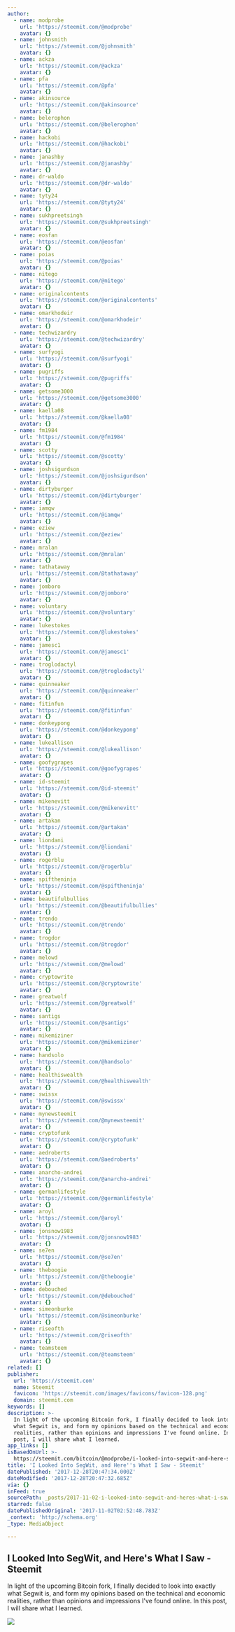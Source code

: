 ```yaml
---
author:
  - name: modprobe
    url: 'https://steemit.com/@modprobe'
    avatar: {}
  - name: johnsmith
    url: 'https://steemit.com/@johnsmith'
    avatar: {}
  - name: ackza
    url: 'https://steemit.com/@ackza'
    avatar: {}
  - name: pfa
    url: 'https://steemit.com/@pfa'
    avatar: {}
  - name: akinsource
    url: 'https://steemit.com/@akinsource'
    avatar: {}
  - name: belerophon
    url: 'https://steemit.com/@belerophon'
    avatar: {}
  - name: hackobi
    url: 'https://steemit.com/@hackobi'
    avatar: {}
  - name: janashby
    url: 'https://steemit.com/@janashby'
    avatar: {}
  - name: dr-waldo
    url: 'https://steemit.com/@dr-waldo'
    avatar: {}
  - name: tyty24
    url: 'https://steemit.com/@tyty24'
    avatar: {}
  - name: sukhpreetsingh
    url: 'https://steemit.com/@sukhpreetsingh'
    avatar: {}
  - name: eosfan
    url: 'https://steemit.com/@eosfan'
    avatar: {}
  - name: poias
    url: 'https://steemit.com/@poias'
    avatar: {}
  - name: nitego
    url: 'https://steemit.com/@nitego'
    avatar: {}
  - name: originalcontents
    url: 'https://steemit.com/@originalcontents'
    avatar: {}
  - name: omarkhodeir
    url: 'https://steemit.com/@omarkhodeir'
    avatar: {}
  - name: techwizardry
    url: 'https://steemit.com/@techwizardry'
    avatar: {}
  - name: surfyogi
    url: 'https://steemit.com/@surfyogi'
    avatar: {}
  - name: pugriffs
    url: 'https://steemit.com/@pugriffs'
    avatar: {}
  - name: getsome3000
    url: 'https://steemit.com/@getsome3000'
    avatar: {}
  - name: kaella08
    url: 'https://steemit.com/@kaella08'
    avatar: {}
  - name: fm1984
    url: 'https://steemit.com/@fm1984'
    avatar: {}
  - name: scotty
    url: 'https://steemit.com/@scotty'
    avatar: {}
  - name: joshsigurdson
    url: 'https://steemit.com/@joshsigurdson'
    avatar: {}
  - name: dirtyburger
    url: 'https://steemit.com/@dirtyburger'
    avatar: {}
  - name: iamqw
    url: 'https://steemit.com/@iamqw'
    avatar: {}
  - name: eziew
    url: 'https://steemit.com/@eziew'
    avatar: {}
  - name: mralan
    url: 'https://steemit.com/@mralan'
    avatar: {}
  - name: tathataway
    url: 'https://steemit.com/@tathataway'
    avatar: {}
  - name: jomboro
    url: 'https://steemit.com/@jomboro'
    avatar: {}
  - name: voluntary
    url: 'https://steemit.com/@voluntary'
    avatar: {}
  - name: lukestokes
    url: 'https://steemit.com/@lukestokes'
    avatar: {}
  - name: jamesc1
    url: 'https://steemit.com/@jamesc1'
    avatar: {}
  - name: troglodactyl
    url: 'https://steemit.com/@troglodactyl'
    avatar: {}
  - name: quinneaker
    url: 'https://steemit.com/@quinneaker'
    avatar: {}
  - name: fitinfun
    url: 'https://steemit.com/@fitinfun'
    avatar: {}
  - name: donkeypong
    url: 'https://steemit.com/@donkeypong'
    avatar: {}
  - name: lukeallison
    url: 'https://steemit.com/@lukeallison'
    avatar: {}
  - name: goofygrapes
    url: 'https://steemit.com/@goofygrapes'
    avatar: {}
  - name: id-steemit
    url: 'https://steemit.com/@id-steemit'
    avatar: {}
  - name: mikenevitt
    url: 'https://steemit.com/@mikenevitt'
    avatar: {}
  - name: artakan
    url: 'https://steemit.com/@artakan'
    avatar: {}
  - name: liondani
    url: 'https://steemit.com/@liondani'
    avatar: {}
  - name: rogerblu
    url: 'https://steemit.com/@rogerblu'
    avatar: {}
  - name: spiftheninja
    url: 'https://steemit.com/@spiftheninja'
    avatar: {}
  - name: beautifulbullies
    url: 'https://steemit.com/@beautifulbullies'
    avatar: {}
  - name: trendo
    url: 'https://steemit.com/@trendo'
    avatar: {}
  - name: trogdor
    url: 'https://steemit.com/@trogdor'
    avatar: {}
  - name: melowd
    url: 'https://steemit.com/@melowd'
    avatar: {}
  - name: cryptowrite
    url: 'https://steemit.com/@cryptowrite'
    avatar: {}
  - name: greatwolf
    url: 'https://steemit.com/@greatwolf'
    avatar: {}
  - name: santigs
    url: 'https://steemit.com/@santigs'
    avatar: {}
  - name: mikemiziner
    url: 'https://steemit.com/@mikemiziner'
    avatar: {}
  - name: handsolo
    url: 'https://steemit.com/@handsolo'
    avatar: {}
  - name: healthiswealth
    url: 'https://steemit.com/@healthiswealth'
    avatar: {}
  - name: swissx
    url: 'https://steemit.com/@swissx'
    avatar: {}
  - name: mynewsteemit
    url: 'https://steemit.com/@mynewsteemit'
    avatar: {}
  - name: cryptofunk
    url: 'https://steemit.com/@cryptofunk'
    avatar: {}
  - name: aedroberts
    url: 'https://steemit.com/@aedroberts'
    avatar: {}
  - name: anarcho-andrei
    url: 'https://steemit.com/@anarcho-andrei'
    avatar: {}
  - name: germanlifestyle
    url: 'https://steemit.com/@germanlifestyle'
    avatar: {}
  - name: aroyl
    url: 'https://steemit.com/@aroyl'
    avatar: {}
  - name: jonsnow1983
    url: 'https://steemit.com/@jonsnow1983'
    avatar: {}
  - name: se7en
    url: 'https://steemit.com/@se7en'
    avatar: {}
  - name: theboogie
    url: 'https://steemit.com/@theboogie'
    avatar: {}
  - name: debouched
    url: 'https://steemit.com/@debouched'
    avatar: {}
  - name: simeonburke
    url: 'https://steemit.com/@simeonburke'
    avatar: {}
  - name: riseofth
    url: 'https://steemit.com/@riseofth'
    avatar: {}
  - name: teamsteem
    url: 'https://steemit.com/@teamsteem'
    avatar: {}
related: []
publisher:
  url: 'https://steemit.com'
  name: Steemit
  favicon: 'https://steemit.com/images/favicons/favicon-128.png'
  domain: steemit.com
keywords: []
description: >-
  In light of the upcoming Bitcoin fork, I finally decided to look into exactly
  what Segwit is, and form my opinions based on the technical and economic
  realities, rather than opinions and impressions I've found online. In this
  post, I will share what I learned.
app_links: []
isBasedOnUrl: >-
  https://steemit.com/bitcoin/@modprobe/i-looked-into-segwit-and-here-s-what-i-saw
title: 'I Looked Into SegWit, and Here''s What I Saw - Steemit'
datePublished: '2017-12-28T20:47:34.000Z'
dateModified: '2017-12-28T20:47:32.685Z'
via: {}
inFeed: true
sourcePath: _posts/2017-11-02-i-looked-into-segwit-and-heres-what-i-saw-steemit.md
starred: false
datePublishedOriginal: '2017-11-02T02:52:48.783Z'
_context: 'http://schema.org'
_type: MediaObject

---
```

<article style=""><h1>I Looked Into SegWit, and Here's What I Saw - Steemit</h1><p>In light of the upcoming Bitcoin fork, I finally decided to look into exactly what Segwit is, and form my opinions based on the technical and economic realities, rather than opinions and impressions I've found online. In this post, I will share what I learned.</p><img src="https://steemitimages.com/DQmZPuWgWLogGPZNdtKsnUfdANvhACWXQeR4AswjqfrnTr6/truck.jpeg" /></article>